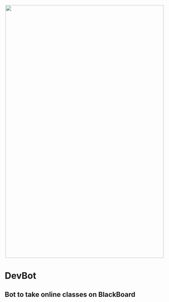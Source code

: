 <p align="center">
  <img width="500" height="800" src="https://images.creativemarket.com/0.1.0/ps/6716326/300/200/m2/fpnw/wm0/logo-file-38-.jpg?1563763081&s=07e562c081d8367cd0f4c7fdec2e1ab2">
</p>

#                                                                     DevBot
## Bot to take online classes on BlackBoard
